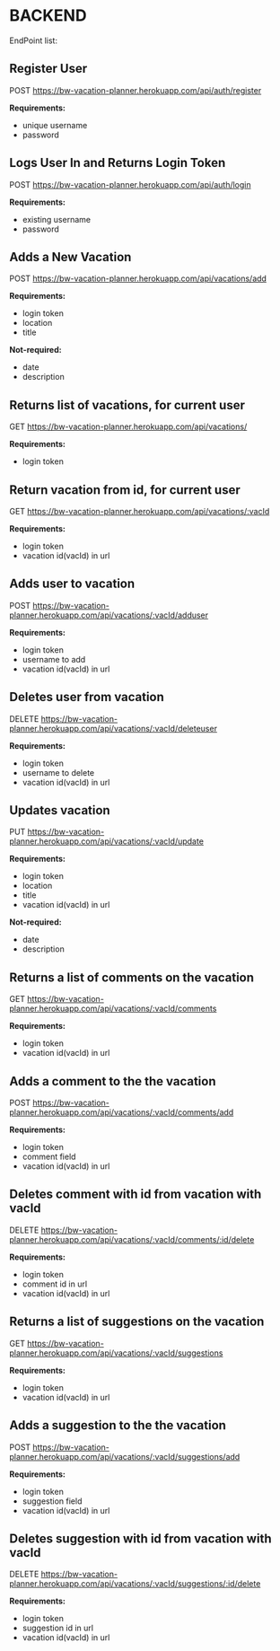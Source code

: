 # BACKEND

EndPoint list:

## Register User
POST https://bw-vacation-planner.herokuapp.com/api/auth/register

**Requirements:**
- unique username 
- password

## Logs User In and Returns Login Token
POST https://bw-vacation-planner.herokuapp.com/api/auth/login

**Requirements:**
- existing username 
- password


## Adds a New Vacation
POST https://bw-vacation-planner.herokuapp.com/api/vacations/add

**Requirements:**
- login token
- location 
- title

**Not-required:**
- date
- description


## Returns list of vacations, for current user
GET https://bw-vacation-planner.herokuapp.com/api/vacations/

**Requirements:**
- login token

## Return vacation from id, for current user
GET https://bw-vacation-planner.herokuapp.com/api/vacations/:vacId

**Requirements:**
- login token
- vacation id(vacId) in url

## Adds user to vacation
POST https://bw-vacation-planner.herokuapp.com/api/vacations/:vacId/adduser

**Requirements:**
- login token
- username to add
- vacation id(vacId) in url

## Deletes user from vacation
DELETE https://bw-vacation-planner.herokuapp.com/api/vacations/:vacId/deleteuser

**Requirements:**
- login token
- username to delete
- vacation id(vacId) in url

## Updates vacation
PUT https://bw-vacation-planner.herokuapp.com/api/vacations/:vacId/update

**Requirements:**
- login token
- location 
- title
- vacation id(vacId) in url


**Not-required:**
- date
- description

## Returns a list of comments on the vacation
GET https://bw-vacation-planner.herokuapp.com/api/vacations/:vacId/comments

**Requirements:**
- login token
- vacation id(vacId) in url

## Adds a comment to the the vacation
POST https://bw-vacation-planner.herokuapp.com/api/vacations/:vacId/comments/add

**Requirements:**
- login token
- comment field
- vacation id(vacId) in url

## Deletes comment with id from vacation with vacId
DELETE https://bw-vacation-planner.herokuapp.com/api/vacations/:vacId/comments/:id/delete

**Requirements:**
- login token
- comment id in url
- vacation id(vacId) in url


## Returns a list of suggestions on the vacation
GET https://bw-vacation-planner.herokuapp.com/api/vacations/:vacId/suggestions

**Requirements:**
- login token
- vacation id(vacId) in url

## Adds a suggestion to the the vacation
POST https://bw-vacation-planner.herokuapp.com/api/vacations/:vacId/suggestions/add

**Requirements:**
- login token
- suggestion field
- vacation id(vacId) in url

## Deletes suggestion with id from vacation with vacId
DELETE https://bw-vacation-planner.herokuapp.com/api/vacations/:vacId/suggestions/:id/delete

**Requirements:**
- login token
- suggestion id in url
- vacation id(vacId) in url
